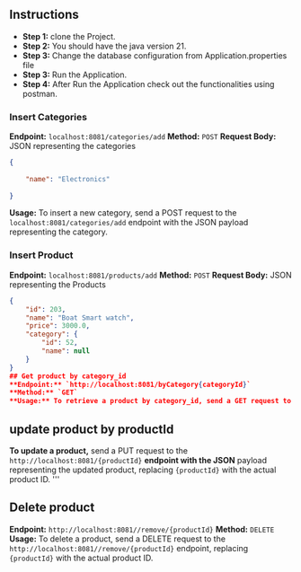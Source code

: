## Instructions
- **Step 1:** clone the Project.
- **Step 2:** You should have the java version 21.
-  **Step 3:** Change the database configuration from Application.properties file
- **Step 3:** Run the Application.
- **Step 4:** After Run the Application check out the functionalities using postman.
  
### Insert Categories
**Endpoint:** `localhost:8081/categories/add`
**Method:** `POST`
**Request Body:** JSON representing the categories
```json
{
    
    "name": "Electronics"
    
}
```
**Usage:** To insert a new category, send a POST request to the `localhost:8081/categories/add` endpoint with the JSON payload representing the category.
### Insert Product
**Endpoint:** `localhost:8081/products/add`
**Method:** `POST`
**Request Body:** JSON representing the Products
```json
{
    "id": 203,
    "name": "Boat Smart watch",
    "price": 3000.0,
    "category": {
        "id": 52,
        "name": null
    }
}
## Get product by category_id
**Endpoint:** `http://localhost:8081/byCategory{categoryId}`
**Method:** `GET`
**Usage:** To retrieve a product by category_id, send a GET request to the `http://localhost:8081/byCategory{categoryId}'
```
## update product by productId
**To update a product,** send a PUT request to the `http://localhost:8081/{productId}` 
**endpoint with the JSON** payload representing the updated product, replacing `{productId}` with the actual product ID.
'''
## Delete product
**Endpoint:** `http://localhost:8081//remove/{productId}`
**Method:** `DELETE`
**Usage:** To delete a product, send a DELETE request to the `http://localhost:8081//remove/{productId}` endpoint, replacing `{productId}` with the actual product ID.
